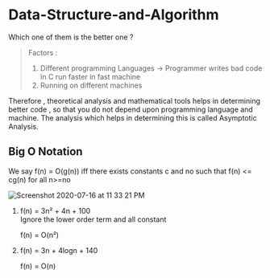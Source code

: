 # Data-Structure-and-Algorithm

Which one of them is the better one ?    
> Factors :  
> 1. Different programming Languages -> Programmer writes bad code in C run faster in fast machine  
> 2. Running on different machines  

Therefore , theoretical analysis and mathematical tools helps in determining better code , so that you do not depend upon programming language and machine. The analysis which helps in determining this is called Asymptotic Analysis.

## Big O Notation

We say f(n) = O(g(n)) iff there exists constants c and no such that f(n) <= cg(n) for all n>=no  

![Screenshot 2020-07-16 at 11 33 21 PM](https://user-images.githubusercontent.com/68182511/87706536-4f376c00-c7bd-11ea-9e0d-1c04ff6099ea.png)

1. f(n) = 3n² + 4n + 100  
   Ignore the lower order term and all constant   

   f(n) = O(n²)  

2. f(n) = 3n + 4logn + 140  
    
   f(n) = O(n)  
   